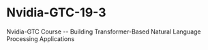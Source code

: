 # Nvidia-GTC-19-3
Nvidia-GTC Course -- Building Transformer-Based Natural Language Processing Applications
